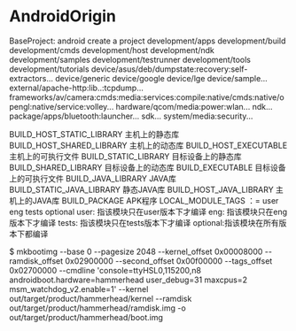 # AndroidOrigin
BaseProject: android create a project
development/apps
development/build
development/cmds
development/host
development/ndk
development/samples
development/testrunner
development/tools
development/tutorials
device/asus/deb/dumpstate:recovery:self-extractors...
device/generic
device/google
device/lge
device/sample...
external/apache-http:lib..:tcpdump...
frameworks/av/camera:cmds:media:services:compile:native/cmds:native/opengl:native/service:volley...
hardware/qcom/media:power:wlan...
ndk...
package/apps/bluetooth:launcher...
sdk...
system/media:security...

BUILD_HOST_STATIC_LIBRARY 主机上的静态库 BUILD_HOST_SHARED_LIBRARY 主机上的动态库 BUILD_HOST_EXECUTABLE 主机上的可执行文件 BUILD_STATIC_LIBRARY 目标设备上的静态库 BUILD_SHARED_LIBRARY 目标设备上的动态库 BUILD_EXECUTABLE 目标设备上的可执行文件 BUILD_JAVA_LIBRARY JAVA库 BUILD_STATIC_JAVA_LIBRARY 静态JAVA库 BUILD_HOST_JAVA_LIBRARY 主机上的JAVA库 BUILD_PACKAGE APK程序 LOCAL_MODULE_TAGS ：= user eng tests optional user: 指该模块只在user版本下才编译 eng: 指该模块只在eng版本下才编译 tests: 指该模块只在tests版本下才编译 optional:指该模块在所有版本下都编译

$ mkbootimg --base 0 --pagesize 2048 --kernel_offset 0x00008000 --ramdisk_offset 0x02900000 --second_offset 0x00f00000 --tags_offset 0x02700000 --cmdline 'console=ttyHSL0,115200,n8 androidboot.hardware=hammerhead  user_debug=31 maxcpus=2 msm_watchdog_v2.enable=1' --kernel out/target/product/hammerhead/kernel --ramdisk out/target/product/hammerhead/ramdisk.img -o out/target/product/hammerhead/boot.img
